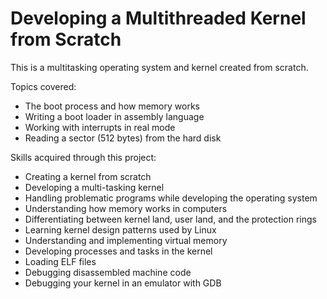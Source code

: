 # Developing a Multithreaded Kernel from Scratch

This is a multitasking operating system and kernel created from scratch. 

Topics covered:

- The boot process and how memory works
- Writing a boot loader in assembly language
- Working with interrupts in real mode
- Reading a sector (512 bytes) from the hard disk

Skills acquired through this project:

- Creating a kernel from scratch
- Developing a multi-tasking kernel
- Handling problematic programs while developing the operating system
- Understanding how memory works in computers
- Differentiating between kernel land, user land, and the protection rings
- Learning kernel design patterns used by Linux
- Understanding and implementing virtual memory
- Developing processes and tasks in the kernel
- Loading ELF files
- Debugging disassembled machine code
- Debugging your kernel in an emulator with GDB
